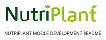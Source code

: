 ![alt text](app/src/main/res/drawable/logo_nutriplant.jpg)<br /><br />
NUTRIPLANT MOBILE DEVELOPMENT README<br />
